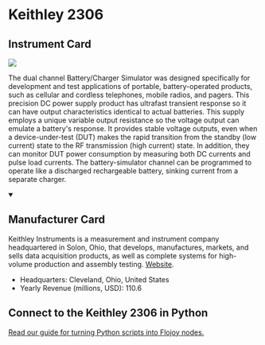 
# Keithley 2306

## Instrument Card

<img src="https://v5.airtableusercontent.com/v1/19/19/1691539200000/d-d6nErYnscLacxn6KSprQ/lhbmjHhru7d2u_FYUbt5b4Ojx83E-DguEPWNJaDf0iUm-tIoo-umQdw8tOORhV6mrQgPRWUMJCZ-nM6OEkI4vyPTxVfNdrJme_2ZF-UhCE8/K0kKqQASK9_eGUxD4Zw5EcUDlMuOOQZNKhJhmazbqNw"/>
<p>The dual channel Battery/Charger Simulator was designed specifically for development and test applications of portable, battery-operated products, such as cellular and cordless telephones, mobile radios, and pagers. This precision DC power supply product has ultrafast transient response so it can have output characteristics identical to actual batteries. This supply employs a unique variable output resistance so the voltage output can emulate a battery's response. It provides stable voltage outputs, even when a device-under-test (DUT) makes the rapid transition from the standby (low current) state to the RF transmission (high current) state. In addition, they can monitor DUT power consumption by measuring both DC currents and pulse load currents. The battery-simulator channel can be programmed to operate like a discharged rechargeable battery, sinking current from a separate charger.</p>

<details open>
<summary><h2>Manufacturer Card</h2></summary>

Keithley Instruments is a measurement and instrument company headquartered in Solon, Ohio, that develops, manufactures, markets, and sells data acquisition products, as well as complete systems for high-volume production and assembly testing. <a href="https://www.tek.com/en">Website</a>.

<ul>
  <li>Headquarters: Cleveland, Ohio, United States</li>
  <li>Yearly Revenue (millions, USD): 110.6</li>
</ul>
</details>

## Connect to the Keithley 2306 in Python

[Read our guide for turning Python scripts into Flojoy nodes.](https://docs.flojoy.ai/custom-nodes/creating-custom-node/)


